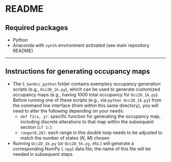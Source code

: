 # README
## Required packages
- Python
- Anaconda with `synth` environment activated (see main repository README)

---

## Instructions for generating occupancy maps
- The `5_GenOcc_python` folder contains exemplary occupancy generation scripts (e.g., `Occ2D_1k.py`), which can be used to generate customized occupancy maps (e.g., having 1000 total occupancy for `Occ2D_1k.py`). Before running one of these scripts (e.g., via `python Occ2D_1k.py`) from the command line interface (from within this same directory), you will need to alter the following depending on your needs:
  - `def f1(x, y)`: specific function for generating the occupancy map, including discrete alterations to that map within the subsequent section (`if 1:`)
  - `range(0,20)`: each range in this double loop needs to be adjusted to match the number of states (*N*, *M*) chosen
- Running `Occ2D_1k.py` (or `Occ2D_5k.py`, etc.) will generate a corresponding NumPy (`.npy`) data file; the name of this file will be needed in subsequent steps.

